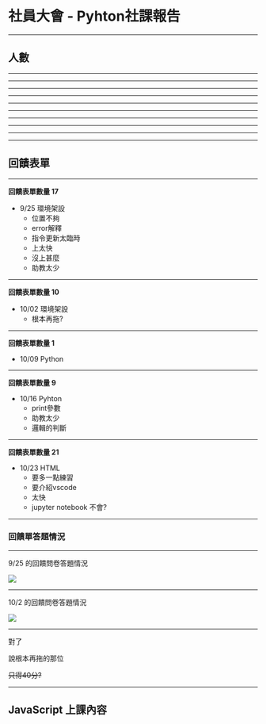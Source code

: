 # 社員大會 - Pyhton社課報告

---

## 人數

---

<!-- .slide: data-background="https://i.imgur.com/hOrGhfu.png" data-background-size="1200px" -->

----

<!-- .slide: data-background="https://i.imgur.com/d4Tdpx9.png" data-background-size="1200px" -->

----

<!-- .slide: data-background="https://i.imgur.com/0nElLCH.png" data-background-size="1200px" -->

----

<!-- .slide: data-background="https://i.imgur.com/R8PKO42.png" data-background-size="1200px" -->

----

<!-- .slide: data-background="https://i.imgur.com/1WKMM0S.png" data-background-size="1200px" -->

----

<!-- .slide: data-background="https://i.imgur.com/0IJQtMN.png" data-background-size="1200px" -->

----

<!-- .slide: data-background="https://i.imgur.com/UXTC5WG.png" data-background-size="1200px" -->

---

<!-- .slide: data-background="https://i.imgur.com/ZXIPpsT.png" data-background-size="1100px" -->

---

<!-- .slide: data-background="https://i.imgur.com/weVnaCH.png" data-background-size="800px" -->

---

## 回饋表單

---

**回饋表單數量 17**

+ 9/25 環境架設
    + 位置不夠
    + error解釋
    + 指令更新太臨時
    + 上太快
    + 沒上甚麼
    + 助教太少

----

**回饋表單數量 10**

+ 10/02 環境架設
    + 根本再拖?

----

**回饋表單數量 1**

+ 10/09 Python

----

**回饋表單數量 9**

+ 10/16 Pyhton
    + print參數
    + 助教太少
    + 邏輯的判斷

----

**回饋表單數量 21**

+ 10/23 HTML
    + 要多一點練習
    + 要介紹vscode
    + 太快
    + jupyter notebook 不會?

---

### 回饋單答題情況

---

9/25 的回饋問卷答題情況

![](https://i.imgur.com/NiVw6hH.png)

----

10/2 的回饋問卷答題情況

![](https://i.imgur.com/B0gcOe9.png)

----

對了

說根本再拖的那位

~~只得40分?~~

---

## JavaScript 上課內容